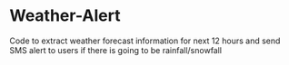 # Weather-Alert
Code to extract weather forecast information for next 12 hours and send  SMS alert to users if there is going to be rainfall/snowfall
